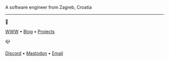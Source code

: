 A software engineer from Zagreb, Croatia

---

🔗

[WWW](https://sheepdev.xyz)  •   [Blog](https://sheepdev.xyz/blog/)  •  [Projects](https://github.com/sheeepdev?tab=repositories&type=source)

📪

[Discord](https://discord.com/users/429303151598895106)   •   [Mastodon](https://fosstodon.org/@sheepdev)   •   [Email](mailto:sheep@sheepdev.xyz)
